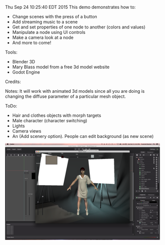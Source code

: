 Thu Sep 24 10:25:40 EDT 2015
This demo demonstrates how to:

- Change scenes with the press of a button
- Add streaming music to a scene
- Get and set properties of one node to another (colors and values)
- Manipulate a node using UI controls
- Make a camera look at a node
- And more to come!


Tools:
- Blender 3D
- Mary Blass model from a free 3d model website
- Godot Engine


Credits:


Notes:
It will work with animated 3d models since all you are doing is changing the diffuse parameter of a particular mesh object.

ToDo:
- Hair and clothes objects with morph targets
- Male character (character switching)
- Lights
- Camera views
- An (Add scenery option). People can edit background (as new scene)

![](screenshot.png)
